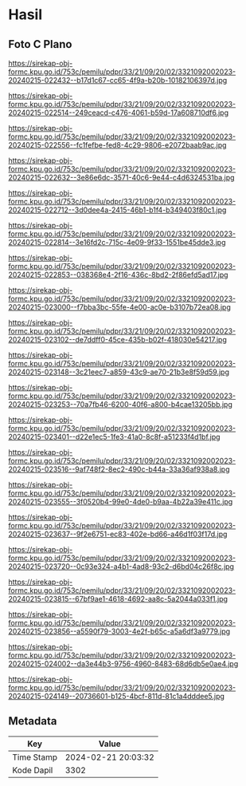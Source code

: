 # Hasil

## Foto C Plano

https://sirekap-obj-formc.kpu.go.id/753c/pemilu/pdpr/33/21/09/20/02/3321092002023-20240215-022432--b17d1c67-cc65-4f9a-b20b-10182106397d.jpg

https://sirekap-obj-formc.kpu.go.id/753c/pemilu/pdpr/33/21/09/20/02/3321092002023-20240215-022514--249ceacd-c476-4061-b59d-17a608710df6.jpg

https://sirekap-obj-formc.kpu.go.id/753c/pemilu/pdpr/33/21/09/20/02/3321092002023-20240215-022556--fc1fefbe-fed8-4c29-9806-e2072baab9ac.jpg

https://sirekap-obj-formc.kpu.go.id/753c/pemilu/pdpr/33/21/09/20/02/3321092002023-20240215-022632--3e86e6dc-3571-40c6-9e44-c4d6324531ba.jpg

https://sirekap-obj-formc.kpu.go.id/753c/pemilu/pdpr/33/21/09/20/02/3321092002023-20240215-022712--3d0dee4a-2415-46b1-b1f4-b349403f80c1.jpg

https://sirekap-obj-formc.kpu.go.id/753c/pemilu/pdpr/33/21/09/20/02/3321092002023-20240215-022814--3e16fd2c-715c-4e09-9f33-1551be45dde3.jpg

https://sirekap-obj-formc.kpu.go.id/753c/pemilu/pdpr/33/21/09/20/02/3321092002023-20240215-022853--038368e4-2f16-436c-8bd2-2f86efd5ad17.jpg

https://sirekap-obj-formc.kpu.go.id/753c/pemilu/pdpr/33/21/09/20/02/3321092002023-20240215-023000--f7bba3bc-55fe-4e00-ac0e-b3107b72ea08.jpg

https://sirekap-obj-formc.kpu.go.id/753c/pemilu/pdpr/33/21/09/20/02/3321092002023-20240215-023102--de7ddff0-45ce-435b-b02f-418030e54217.jpg

https://sirekap-obj-formc.kpu.go.id/753c/pemilu/pdpr/33/21/09/20/02/3321092002023-20240215-023148--3c21eec7-a859-43c9-ae70-21b3e8f59d59.jpg

https://sirekap-obj-formc.kpu.go.id/753c/pemilu/pdpr/33/21/09/20/02/3321092002023-20240215-023253--70a7fb46-6200-40f6-a800-b4cae13205bb.jpg

https://sirekap-obj-formc.kpu.go.id/753c/pemilu/pdpr/33/21/09/20/02/3321092002023-20240215-023401--d22e1ec5-1fe3-41a0-8c8f-a51233f4d1bf.jpg

https://sirekap-obj-formc.kpu.go.id/753c/pemilu/pdpr/33/21/09/20/02/3321092002023-20240215-023516--9af748f2-8ec2-490c-b44a-33a36af938a8.jpg

https://sirekap-obj-formc.kpu.go.id/753c/pemilu/pdpr/33/21/09/20/02/3321092002023-20240215-023555--3f0520b4-99e0-4de0-b9aa-4b22a39e411c.jpg

https://sirekap-obj-formc.kpu.go.id/753c/pemilu/pdpr/33/21/09/20/02/3321092002023-20240215-023637--9f2e6751-ec83-402e-bd66-a46d1f03f17d.jpg

https://sirekap-obj-formc.kpu.go.id/753c/pemilu/pdpr/33/21/09/20/02/3321092002023-20240215-023720--0c93e324-a4b1-4ad8-93c2-d6bd04c26f8c.jpg

https://sirekap-obj-formc.kpu.go.id/753c/pemilu/pdpr/33/21/09/20/02/3321092002023-20240215-023815--67bf9ae1-4618-4692-aa8c-5a2044a033f1.jpg

https://sirekap-obj-formc.kpu.go.id/753c/pemilu/pdpr/33/21/09/20/02/3321092002023-20240215-023856--a5590f79-3003-4e2f-b65c-a5a6df3a9779.jpg

https://sirekap-obj-formc.kpu.go.id/753c/pemilu/pdpr/33/21/09/20/02/3321092002023-20240215-024002--da3e44b3-9756-4960-8483-68d6db5e0ae4.jpg

https://sirekap-obj-formc.kpu.go.id/753c/pemilu/pdpr/33/21/09/20/02/3321092002023-20240215-024149--20736601-b125-4bcf-811d-81c1a4dddee5.jpg


## Metadata

| Key        | Value               |
| ---------- | ------------------- |
| Time Stamp | 2024-02-21 20:03:32 |
| Kode Dapil | 3302                |



